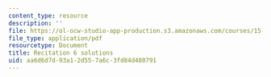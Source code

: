 ```yaml
---
content_type: resource
description: ''
file: https://ol-ocw-studio-app-production.s3.amazonaws.com/courses/15-053-optimization-methods-in-management-science-spring-2013/aa6d6d7d93a12d557a6c3fd84d480791_MIT15_053S13_rec06sol.pdf
file_type: application/pdf
resourcetype: Document
title: Recitation 6 solutions
uid: aa6d6d7d-93a1-2d55-7a6c-3fd84d480791
---
```

